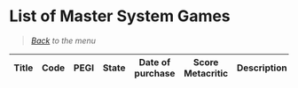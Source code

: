 # List of Master System Games


> *[Back](../games.md) to the menu*

| Title | Code | PEGI | State | Date of purchase | Score Metacritic | Description |  
| --- | --- | --- | --- | --- | --- | --- |
